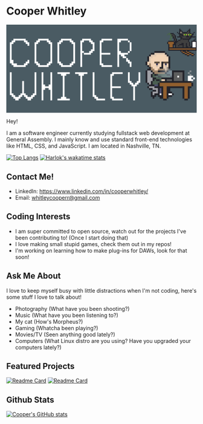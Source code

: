 # Cooper Whitley
<img src="./assets/github-header.png" alt="Pixel art header with text that reads 'Cooper Whitley' along with a sprite rendering of Cooper" style="display: block; margin-left: auto; margin-right: auto;">

Hey!

I am a software engineer currently studying fullstack web development at General Assembly. I mainly know and use standard front-end technologies like HTML, CSS, and JavaScript. I am located in Nashville, TN.


[![Top Langs](https://github-readme-stats.vercel.app/api/top-langs/?username=cooperwhitley&theme=github_dark_dimmed&layout=compact)](https://github.com/anuraghazra/github-readme-stats)
[![Harlok's wakatime stats](https://github-readme-stats.vercel.app/api/wakatime?username=cooperwhitley&theme=github_dark_dimmed)](https://github.com/anuraghazra/github-readme-stats)

## Contact Me!

- LinkedIn: https://www.linkedin.com/in/cooperwhitley/
- Email: whitleycooperr@gmail.com

## Coding Interests

- I am super committed to open source, watch out for the projects I've been contributing to! (Once I start doing that)
- I love making small stupid games, check them out in my repos!
- I'm working on learning how to make plug-ins for DAWs, look for that soon!

## Ask Me About

I love to keep myself busy with little distractions when I'm not coding, here's some stuff I love to talk about!

- Photography (What have you been shooting?)
- Music (What have you been listening to?)
- My cat (How's Morpheus?)
- Gaming (Whatcha been playing?)
- Movies/TV (Seen anything good lately?)
- Computers (What Linux distro are you using? Have you upgraded your computers lately?)

## Featured Projects

[![Readme Card](https://github-readme-stats.vercel.app/api/pin/?username=cooperwhitley&repo=morpheusmelee&theme=github_dark_dimmed)](https://github.com/anuraghazra/github-readme-stats)
[![Readme Card](https://github-readme-stats.vercel.app/api/pin/?username=cooperwhitley&repo=betterdice&theme=github_dark_dimmed)](https://github.com/anuraghazra/github-readme-stats)

## Github Stats
[![Cooper's GitHub stats](https://github-readme-stats.vercel.app/api?username=cooperwhitley&theme=github_dark_dimmed)](https://github.com/anuraghazra/github-readme-stats)